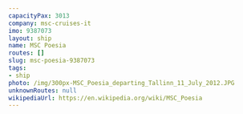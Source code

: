 ```yaml
---
capacityPax: 3013
company: msc-cruises-it
imo: 9387073
layout: ship
name: MSC Poesia
routes: []
slug: msc-poesia-9387073
tags:
- ship
photo: /img/300px-MSC_Poesia_departing_Tallinn_11_July_2012.JPG
unknownRoutes: null
wikipediaUrl: https://en.wikipedia.org/wiki/MSC_Poesia
---
```

